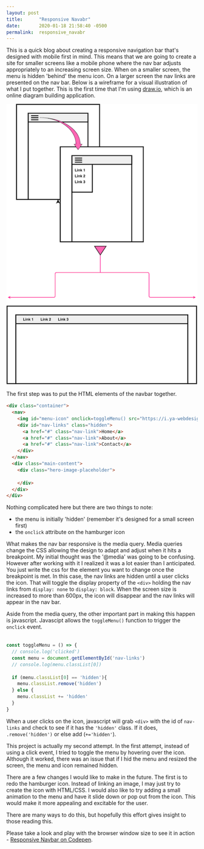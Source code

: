 ```yaml
---
layout: post
title:      "Responsive Navabr"
date:       2020-01-18 21:58:40 -0500
permalink:  responsive_navabr
---
```



This is a quick blog about creating a responsive navigation bar that's designed with mobile first in mind. This means that we are going to create a site for smaller screens like a mobile phone where the nav bar adjusts appropriately to an increasing screen size. When on a smaller screen, the menu is hidden 'behind' the menu icon. On a larger screen the nav links are presented on the nav bar. Below is a wireframe for a visual illustration of what I put together. This is the first time that I'm using [draw.io](https://www.draw.io/), which is an online diagram building application.


![alt text](https://github.com/jpkim921/images/blob/master/responsive-navbar-wireframe-accent%20copy.png?raw=true?raw=true?raw=true "Click navigation hamburger")


The first step was to put the HTML elements of the navbar together.

``` html
<div class="container">
  <nav>
    <img id="menu-icon" onclick=toggleMenu() src="https://i.ya-webdesign.com/images/3-bar-menu-png-1.png" alt="">
    <div id="nav-links" class="hidden">
      <a href="#" class="nav-link">Home</a>
      <a href="#" class="nav-link">About</a>
      <a href="#" class="nav-link">Contact</a>
    </div>
  </nav>
  <div class="main-content">
    <div class="hero-image-placeholder">

    </div>
  </div>
</div>
```

Nothing complicated here but there are two things to note:

- the menu is initially 'hidden' (remember it's designed for a small screen first)
- the `onclick` attribute on the hamburger icon

What makes the nav bar responsive is the media query.  Media queries change the CSS allowing the design to adapt and adjust when it hits a breakpoint. My initial thought was the '@media' was going to be confusing.  However after working with it I realized it was a lot easier than I anticipated. You just write the css for the element you want to change once the breakpoint is met. In this case, the nav links are hidden until a user clicks the icon. That will toggle the display property of the `<div>` holding the nav links from `display: none` to `display: block`. When the screen size is increased to more than 600px, the icon will disappear and the nav links will appear in the nav bar.

Aside from the media query, the other important part in making this happen is javascript. Javascipt allows the `toggleMenu()` function to trigger the `onclick` event.


```javascript

const toggleMenu = () => {
  // console.log('clicked')
  const menu = document.getElementById('nav-links')
  // console.log(menu.classList[0])
  
  if (menu.classList[0] == 'hidden'){
    menu.classList.remove('hidden')
  } else {
    menu.classList += 'hidden'
  }
}

```

When a user clicks on the icon, javascript will grab `<div>` with the id of `nav-links` and check to see if it has the `'hidden'` class. If it does, `.remove('hidden')` or else add (`+='hidden'`).


This project is actually my second attempt. In the first attempt, instead of using a click event, I tried to toggle the menu by hovering over the icon. Although it worked, there was an issue that if I hid the menu and resized the screen, the menu and icon remained hidden.

There are a few changes I would like to make in the future. The first is to redo the hamburger icon. Instead of linking an image, I may just try to create the icon with HTML/CSS. I would also like to try adding a small animation to the menu and have it slide down or pop out from the icon.  This would make it more appealing and excitable for the user. 

There are many ways to do this, but hopefully this effort gives insight to those reading this.

Please take a look and play with the browser window size to see it in action - [Responsive Navbar on Codepen]( https://codepen.io/jpkim921/pen/OJPovew ).



